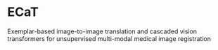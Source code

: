 # ECaT
Exemplar-based image-to-image translation and cascaded vision transformers for unsupervised multi-modal medical image registration
